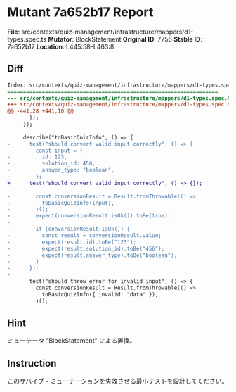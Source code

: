 # Mutant 7a652b17 Report

**File**: src/contexts/quiz-management/infrastructure/mappers/d1-types.spec.ts
**Mutator**: BlockStatement
**Original ID**: 7756
**Stable ID**: 7a652b17
**Location**: L445:58–L463:8

## Diff

```diff
Index: src/contexts/quiz-management/infrastructure/mappers/d1-types.spec.ts
===================================================================
--- src/contexts/quiz-management/infrastructure/mappers/d1-types.spec.ts	original
+++ src/contexts/quiz-management/infrastructure/mappers/d1-types.spec.ts	mutated #7756
@@ -441,28 +441,10 @@
       });
     });
 
     describe("toBasicQuizInfo", () => {
-      test("should convert valid input correctly", () => {
-        const input = {
-          id: 123,
-          solution_id: 456,
-          answer_type: "boolean",
-        };
+      test("should convert valid input correctly", () => {});
 
-        const conversionResult = Result.fromThrowable(() =>
-          toBasicQuizInfo(input),
-        )();
-        expect(conversionResult.isOk()).toBe(true);
-
-        if (conversionResult.isOk()) {
-          const result = conversionResult.value;
-          expect(result.id).toBe("123");
-          expect(result.solution_id).toBe("456");
-          expect(result.answer_type).toBe("boolean");
-        }
-      });
-
       test("should throw error for invalid input", () => {
         const conversionResult = Result.fromThrowable(() =>
           toBasicQuizInfo({ invalid: "data" }),
         )();
```

## Hint

ミューテータ "BlockStatement" による置換。

## Instruction

このサバイブ・ミューテーションを失敗させる最小テストを設計してください。
